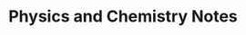 ---
title: "Physics and Chemistry Notes"  # Add a page title.
slug: "notes"
summary: "Physics and Chemistry Notes"  # Add a page description.
type: "widget_page"  # Page type is a Widget Page
---